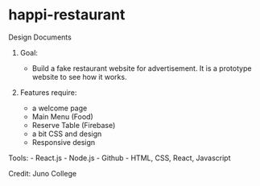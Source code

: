 # happi-restaurant

Design Documents

1. Goal:
    - Build a fake restaurant website for advertisement. It is a prototype website to see how it works.

2. Features require:
    - a welcome page
    - Main Menu (Food)
    - Reserve Table (Firebase)
    - a bit CSS and design
    - Responsive design


Tools:
    - React.js
    - Node.js
    - Github
    - HTML, CSS, React, Javascript

Credit: Juno College
